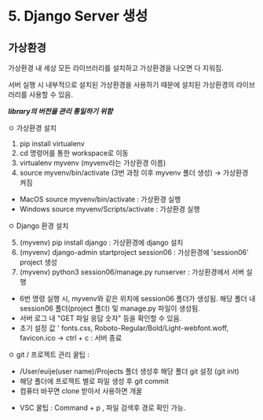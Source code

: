# 5. Django Server 생성

## 가상환경
가상환경 내 세상 모든 라이브러리를 설치하고 가상환경을 나오면 다 지워짐.

서버 실행 시 내부적으로 설치된 가상환경을 사용하기 때문에 설치된 가상환경의 라이브러리를 사용할 수 있음.


<strong>*library의 버전을 관리 통일하기 위함*</strong>

ㅇ 가상환경 설치 

1. pip install virtualenv
2. cd 명령어를 통한 workspace로 이동
3. virtualenv myvenv (myvenv라는 가상환경 이름)
4. source myvenv/bin/activate (3번 과정 이후 myvenv 폴더 생성) -> 가상환경 켜짐
- MacOS
source myvenv/bin/activate : 가상환경 실행
- Windows
source myvenv/Scripts/activate : 가상환경 실행

ㅇ Django 환경 설치

5. (myvenv) pip install django : 가상환경에 django 설치
6. (myvenv) django-admin startproject session06 : 가상환경에 'session06' project 생성
7. (myvenv) python3 session06/manage.py runserver : 가상환경에서 서버 실행
- 6번 명령 실행 시, myvenv와 같은 위치에 session06 폴더가 생성됨. 해당 폴더 내 session06 폴더(project 폴더) 및 manage.py 파일이 생성됨.
- 서버 로그 내  "GET 파일 응답 숫자" 등을 확인할 수 있음.
- 초기 설정 값 ' fonts.css, Roboto-Regular/Bold/Light-webfont.woff, favicon.ico
-> ctrl + c : 서버 종료


ㅇ git / 프로젝트 관리 꿀팁 :

- /User/euije(user name)/Projects 폴더 생성후 해당 폴더 git 설정 (git init)
- 해당 폴더에 프로젝트 별로 파일 생성 후 git commit
- 컴퓨터 바꾸면 clone 받아서 사용하면 개꿀
* VSC 꿀팁 : Command + p , 파일 검색후 경로 확인 가능.
